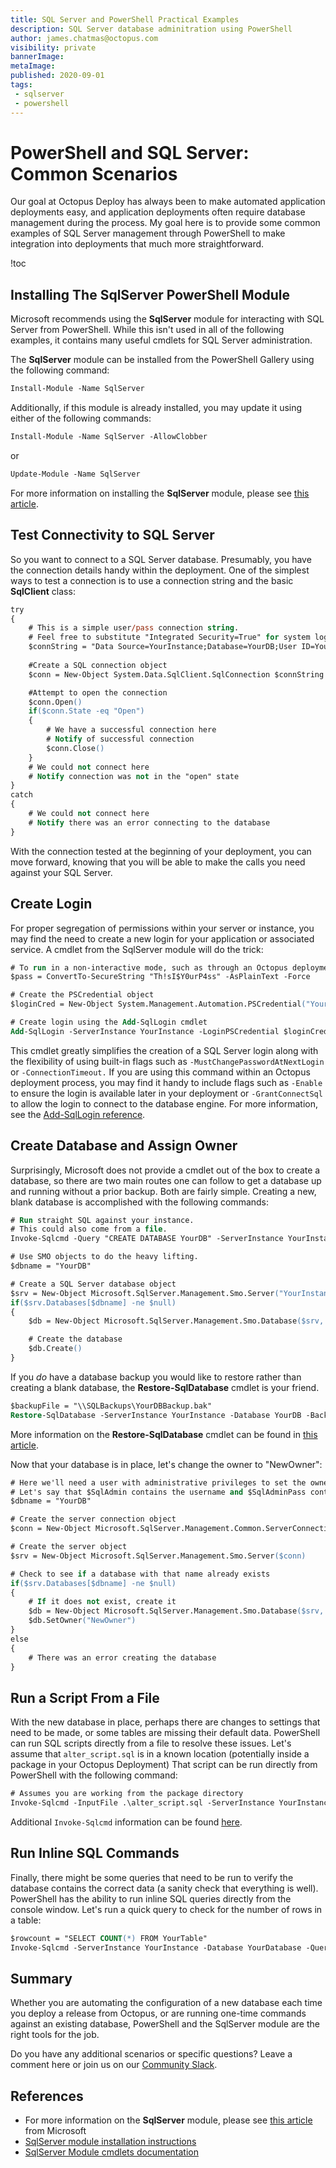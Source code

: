 ```yaml
---
title: SQL Server and PowerShell Practical Examples
description: SQL Server database adminitration using PowerShell
author: james.chatmas@octopus.com
visibility: private
bannerImage: 
metaImage: 
published: 2020-09-01
tags:
 - sqlserver
 - powershell
---
```


# PowerShell and SQL Server: Common Scenarios
Our goal at Octopus Deploy has always been to make automated application deployments easy, and application deployments often require database management during the process. My goal here is to provide some common examples of SQL Server management through PowerShell to make integration into deployments that much more straightforward.

!toc

## Installing The SqlServer PowerShell Module
Microsoft recommends using the **SqlServer** module for interacting with SQL Server from PowerShell. While this isn't used in all of the following examples, it contains many useful cmdlets for SQL Server administration.

The **SqlServer** module can be installed from the PowerShell Gallery using the following command:

```ps
Install-Module -Name SqlServer
```

Additionally, if this module is already installed, you may update it using either of the following commands:

```ps
Install-Module -Name SqlServer -AllowClobber
```

or

```ps
Update-Module -Name SqlServer
```

For more information on installing the **SqlServer** module, please see [this article](https://docs.microsoft.com/en-us/sql/powershell/download-sql-server-ps-module).

## Test Connectivity to SQL Server
So you want to connect to a SQL Server database. Presumably, you have the connection details handy within the deployment. One of the simplest ways to test a connection is to use a connection string and the basic **SqlClient** class:

```ps
try
{
    # This is a simple user/pass connection string. 
    # Feel free to substitute "Integrated Security=True" for system logins.
    $connString = "Data Source=YourInstance;Database=YourDB;User ID=YourUser;Password=YourPassword"
    
    #Create a SQL connection object
    $conn = New-Object System.Data.SqlClient.SqlConnection $connString

    #Attempt to open the connection
    $conn.Open()
    if($conn.State -eq "Open")
    {
        # We have a successful connection here
        # Notify of successful connection
        $conn.Close()
    }
    # We could not connect here
    # Notify connection was not in the "open" state
}
catch
{
    # We could not connect here
    # Notify there was an error connecting to the database
}
```

With the connection tested at the beginning of your deployment, you can move forward, knowing that you will be able to make the calls you need against your SQL Server.

## Create Login
For proper segregation of permissions within your server or instance, you may find the need to create a new login for your application or associated service. A cmdlet from the SqlServer module will do the trick:

```ps
# To run in a non-interactive mode, such as through an Octopus deployment, you will most likely need to pass the new login credentials as a PSCredential object.
$pass = ConvertTo-SecureString "Th!sI$Y0urP4ss" -AsPlainText -Force

# Create the PSCredential object
$loginCred = New-Object System.Management.Automation.PSCredential("YourLogin",$loginCred)

# Create login using the Add-SqlLogin cmdlet
Add-SqlLogin -ServerInstance YourInstance -LoginPSCredential $loginCred -LoginType SqlLogin
```

This cmdlet greatly simplifies the creation of a SQL Server login along with the flexibility of using built-in flags such as `-MustChangePasswordAtNextLogin` or `-ConnectionTimeout.` If you are using this command within an Octopus deployment process, you may find it handy to include flags such as `-Enable` to ensure the login is available later in your deployment or `-GrantConnectSql` to allow the login to connect to the database engine. For more information, see the [Add-SqlLogin reference](https://docs.microsoft.com/en-us/powershell/module/sqlserver/Add-SqlLogin).

## Create Database and Assign Owner
Surprisingly, Microsoft does not provide a cmdlet out of the box to create a database, so there are two main routes one can follow to get a database up and running without a prior backup. Both are fairly simple. Creating a new, blank database is accomplished with the following commands:

```ps
# Run straight SQL against your instance.
# This could also come from a file.
Invoke-Sqlcmd -Query "CREATE DATABASE YourDB" -ServerInstance YourInstance

# Use SMO objects to do the heavy lifting.
$dbname = "YourDB"

# Create a SQL Server database object
$srv = New-Object Microsoft.SqlServer.Management.Smo.Server("YourInstance")
if($srv.Databases[$dbname] -ne $null)
{
    $db = New-Object Microsoft.SqlServer.Management.Smo.Database($srv, $dbname)

    # Create the database
    $db.Create()
}
```

If you *do* have a database backup you would like to restore rather than creating a blank database, the **Restore-SqlDatabase** cmdlet is your friend.

```ps
$backupFile = "\\SQLBackups\YourDBBackup.bak"
Restore-SqlDatabase -ServerInstance YourInstance -Database YourDB -BackupFile $backupFile
```
More information on the **Restore-SqlDatabase** cmdlet can be found in [this article](https://docs.microsoft.com/en-us/powershell/module/sqlserver/restore-sqldatabase?view=sqlserver-ps).

Now that your database is in place, let's change the owner to "NewOwner":

```ps
# Here we'll need a user with administrative privileges to set the owner.
# Let's say that $SqlAdmin contains the username and $SqlAdminPass contains the password as a secure string.
$dbname = "YourDB"

# Create the server connection object
$conn = New-Object Microsoft.SqlServer.Management.Common.ServerConnection("YourInstance", $SqlAdmin, $SqlAdminPass)

# Create the server object
$srv = New-Object Microsoft.SqlServer.Management.Smo.Server($conn)

# Check to see if a database with that name already exists
if($srv.Databases[$dbname] -ne $null)
{
    # If it does not exist, create it
    $db = New-Object Microsoft.SqlServer.Management.Smo.Database($srv, $dbname)
    $db.SetOwner("NewOwner")
}
else
{
    # There was an error creating the database
}
```

## Run a Script From a File
With the new database in place, perhaps there are changes to settings that need to be made, or some tables are missing their default data. PowerShell can run SQL scripts directly from a file to resolve these issues. Let's assume that `alter_script.sql` is in a known location (potentially inside a package in your Octopus Deployment) That script can be run directly from PowerShell with the following command:

```ps
# Assumes you are working from the package directory
Invoke-Sqlcmd -InputFile .\alter_script.sql -ServerInstance YourInstance -Database YourDB
```

Additional `Invoke-Sqlcmd` information can be found [here](https://docs.microsoft.com/en-us/sql/database-engine/invoke-sqlcmd-cmdlet?view=sql-server-2014).

## Run Inline SQL Commands
Finally, there might be some queries that need to be run to verify the database contains the correct data (a sanity check that everything is well). PowerShell has the ability to run inline SQL queries directly from the console window. Let's run a quick query to check for the number of rows in a table:

```ps
$rowcount = "SELECT COUNT(*) FROM YourTable"
Invoke-Sqlcmd -ServerInstance YourInstance -Database YourDatabase -Query $rowcount
```

## Summary
Whether you are automating the configuration of a new database each time you deploy a release from Octopus, or are running one-time commands against an existing database, PowerShell and the SqlServer module are the right tools for the job.

Do you have any additional scenarios or specific questions? Leave a comment here or join us on our [Community Slack](https://octopus.com/slack).

## References
- For more information on the **SqlServer** module, please see [this article](https://docs.microsoft.com/en-us/sql/powershell/download-sql-server-ps-module) from Microsoft
- [SqlServer module installation instructions](https://docs.microsoft.com/en-us/sql/powershell/download-sql-server-ps-module)
- [SqlServer Module cmdlets documentation](https://docs.microsoft.com/en-us/powershell/module/sqlserver/?view=sqlserver-ps)

